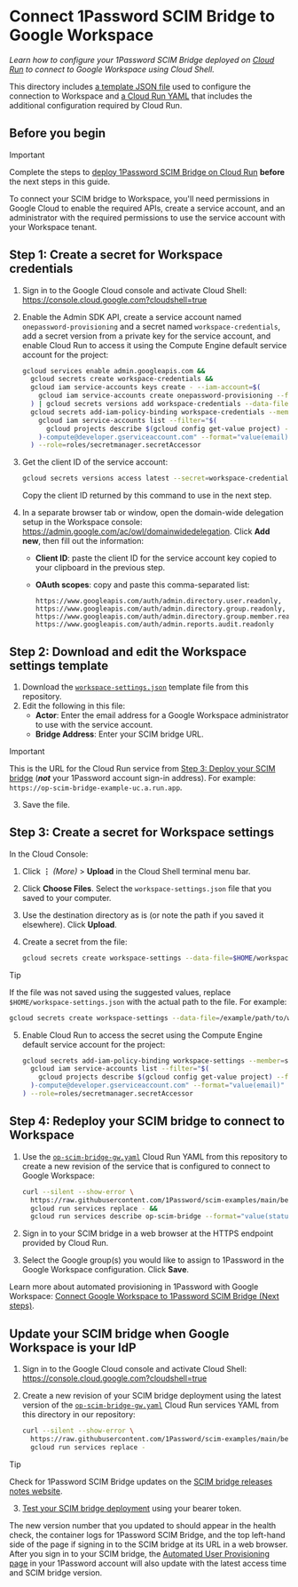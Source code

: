# Connect 1Password SCIM Bridge to Google Workspace

_Learn how to configure your 1Password SCIM Bridge deployed on [Cloud Run](https://cloud.google.com/run/docs/overview/what-is-cloud-run) to connect to Google Workspace using Cloud Shell._

This directory includes [a template JSON file](./workspace-settings.json) used to configure the connection to Workspace and [a Cloud Run YAML](./op-scim-bridge-gw.yaml) that includes the additional configuration required by Cloud Run.

## Before you begin

> [!IMPORTANT]
> Complete the steps to [deploy 1Password SCIM Bridge on Cloud Run](../README.md) **before** the next steps in this guide.

 To connect your SCIM bridge to Workspace, you'll need permissions in Google Cloud to enable the required APIs, create a service account, and an administrator with the required permissions to use the service account with your Workspace tenant.

## Step 1: Create a secret for Workspace credentials

1. Sign in to the Google Cloud console and activate Cloud Shell: <https://console.cloud.google.com?cloudshell=true>
2. Enable the Admin SDK API, create a service account named `onepassword-provisioning` and a secret named `workspace-credentials`, add a secret version from a private key for the service account, and enable Cloud Run to access it using the Compute Engine default service account for the project:

    ```sh
    gcloud services enable admin.googleapis.com &&
      gcloud secrets create workspace-credentials &&
      gcloud iam service-accounts keys create - --iam-account=$(
        gcloud iam service-accounts create onepassword-provisioning --format='value(email)'
      ) | gcloud secrets versions add workspace-credentials --data-file=- &&
      gcloud secrets add-iam-policy-binding workspace-credentials --member=serviceAccount:$(
        gcloud iam service-accounts list --filter="$(
          gcloud projects describe $(gcloud config get-value project) --format='value(projectNumber)'
        )-compute@developer.gserviceaccount.com" --format="value(email)"
      ) --role=roles/secretmanager.secretAccessor
    ```

3. Get the client ID of the service account:

    ```sh
    gcloud secrets versions access latest --secret=workspace-credentials | jq '.client_id' --raw-output
    ```

    Copy the client ID returned by this command to use in the next step.
4. In a separate browser tab or window, open the domain-wide delegation setup in the Workspace console: <https://admin.google.com/ac/owl/domainwidedelegation>. Click **Add new**, then fill out the information:
    - **Client ID**: paste the client ID for the service account key copied to your clipboard in the previous step.
    - **OAuth scopes**: copy and paste this comma-separated list:

      ```text
      https://www.googleapis.com/auth/admin.directory.user.readonly, https://www.googleapis.com/auth/admin.directory.group.readonly, https://www.googleapis.com/auth/admin.directory.group.member.readonly, https://www.googleapis.com/auth/admin.reports.audit.readonly
      ```

## Step 2: Download and edit the Workspace settings template

1. Download the [`workspace-settings.json`](./workspace-settings.json) template file from this repository.
2. Edit the following in this file:
    - **Actor**: Enter the email address for a Google Workspace administrator to use with the service account.
    - **Bridge Address**: Enter your SCIM bridge URL.
> [!IMPORTANT]
> This is the URL for the Cloud Run service from [Step 3: Deploy your SCIM bridge](../README.md#step-3-deploy-your-scim-bridge)
> (_**not**_ your 1Password account sign-in address). For example: `https://op-scim-bridge-example-uc.a.run.app`.
3. Save the file.

## Step 3: Create a secret for Workspace settings

In the Cloud Console:

1. Click **⋮** _(More)_ > **Upload** in the Cloud Shell terminal menu bar.
2. Click **Choose Files**. Select the `workspace-settings.json` file that you saved to your computer.
3. Use the destination directory as is (or note the path if you saved it elsewhere). Click **Upload**.
4. Create a secret from the file:

    ```sh
    gcloud secrets create workspace-settings --data-file=$HOME/workspace-settings.json
    ```

> [!TIP]
> If the file was not saved using the suggested values, replace `$HOME/workspace-settings.json` with the actual path to
> the file. For example:
>
> ```sh
> gcloud secrets create workspace-settings --data-file=/example/path/to/workspace-settings.file
> ```

5. Enable Cloud Run to access the secret using the Compute Engine default service account for the project:

    ```sh
    gcloud secrets add-iam-policy-binding workspace-settings --member=serviceAccount:$(
      gcloud iam service-accounts list --filter="$(
        gcloud projects describe $(gcloud config get-value project) --format='value(projectNumber)'
      )-compute@developer.gserviceaccount.com" --format="value(email)"
    ) --role=roles/secretmanager.secretAccessor
    ```

## Step 4: Redeploy your SCIM bridge to connect to Workspace

1. Use the [`op-scim-bridge-gw.yaml`](./op-scim-bridge-gw.yaml) Cloud Run YAML from this repository to create a new revision of the service that is configured to connect to Google Workspace:

    ```sh
    curl --silent --show-error \
      https://raw.githubusercontent.com/1Password/scim-examples/main/beta/google-cloud-run/google-workspace/op-scim-bridge-gw.yaml |
      gcloud run services replace - &&
      gcloud run services describe op-scim-bridge --format="value(status.url)"
    ```

2. Sign in to your SCIM bridge in a web browser at the HTTPS endpoint provided by Cloud Run.
3. Select the Google group(s) you would like to assign to 1Password in the Google Workspace configuration. Click **Save**.

Learn more about automated provisioning in 1Password with Google Workspace: [Connect Google Workspace to 1Password SCIM Bridge (Next steps)](https://support.1password.com/scim-google-workspace/#next-steps).

## Update your SCIM bridge when Google Workspace is your IdP

1. Sign in to the Google Cloud console and activate Cloud Shell: <https://console.cloud.google.com?cloudshell=true>

2. Create a new revision of your SCIM bridge deployment using the latest version of the [`op-scim-bridge-gw.yaml`](./op-scim-bridge-gw.yaml) Cloud Run services YAML from this directory in our repository:

    ```sh
    curl --silent --show-error \
      https://raw.githubusercontent.com/1Password/scim-examples/main/beta/google-cloud-run/google-workspace/op-scim-bridge-gw.yaml |
      gcloud run services replace -
    ```

> [!TIP]
> Check for 1Password SCIM Bridge updates on the [SCIM bridge releases notes website](https://releases.1password.com/provisioning/scim-bridge/).
3. [Test your SCIM bridge deployment](../README.md#step-4-test-your-scim-bridge) using your bearer token.

The new version number that you updated to should appear in the health check, the container logs for 1Password SCIM Bridge, and the top left-hand side of the page if signing in to the SCIM bridge at its URL in a web browser. After you sign in to your SCIM bridge, the [Automated User Provisioning page](https://start.1password.com/integrations/provisioning/) in your 1Password account will also update with the latest access time and SCIM bridge version.
